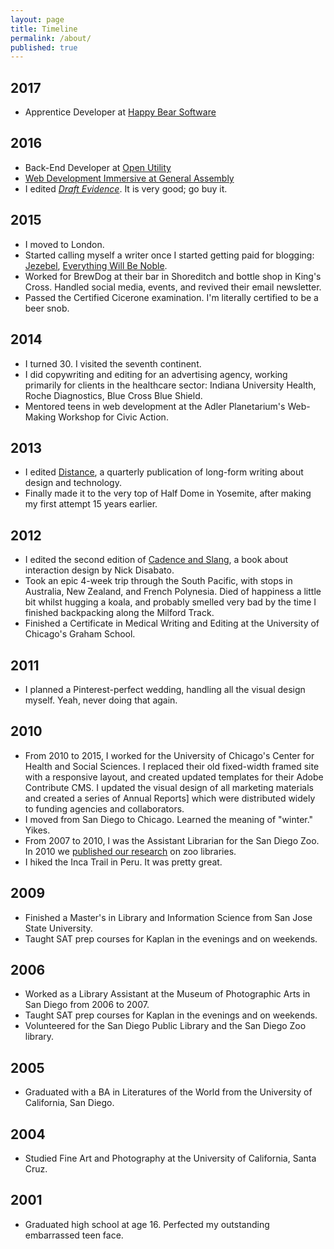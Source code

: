 ```yaml
---
layout: page
title: Timeline
permalink: /about/
published: true
---
```


## 2017

* Apprentice Developer at [Happy Bear Software](https://www.happybearsoftware.com)

## 2016

* Back-End Developer at [Open Utility](http://openutility.com)
* [Web Development Immersive at General Assembly](https://generalassemb.ly/education/web-development-immersive)
* I edited [_Draft Evidence_](https://www.kickstarter.com/projects/nickd/draft-evidence-essays-about-design-and-independent). It is very good; go buy it.


## 2015

  * I moved to London.
  * Started calling myself a writer once I started getting paid for blogging: [Jezebel](http://jezebel.com/one-weird-trick-female-animals-use-to-control-who-gets-1686766202), [Everything Will Be Noble](http://www.everythingwillbenoble.com/blog/trekking-in-tierra-del-fuego).
  * Worked for BrewDog at their bar in Shoreditch and bottle shop in King's Cross. Handled social media, events, and revived their email newsletter.
  * Passed the Certified Cicerone examination. I'm literally certified to be a beer snob.


## 2014

  * I turned 30. I visited the seventh continent.
  * I did copywriting and editing for an advertising agency, working primarily for clients in the healthcare sector: Indiana University Health, Roche Diagnostics, Blue Cross Blue Shield.
  * Mentored teens in web development at the Adler Planetarium's Web-Making Workshop for Civic Action.


## 2013

  * I edited [Distance](http://distance.cc), a quarterly publication of long-form writing about design and technology.
  * Finally made it to the very top of Half Dome in Yosemite, after making my first attempt 15 years earlier.


## 2012

  * I edited the second edition of [Cadence and Slang](https://cadence.cc), a book about interaction design by Nick Disabato.
  * Took an epic 4-week trip through the South Pacific, with stops in Australia, New Zealand, and French Polynesia. Died of happiness a little bit whilst hugging a koala, and probably smelled very bad by the time I finished backpacking along the Milford Track.
  * Finished a Certificate in Medical Writing and Editing at the University of Chicago's Graham School.


## 2011

  * I planned a Pinterest-perfect wedding, handling all the visual design myself. Yeah, never doing that again.


## 2010

  * From 2010 to 2015, I worked for the University of Chicago's Center for Health and Social Sciences. I replaced their old fixed-width framed site with a responsive layout, and created updated templates for their Adobe Contribute CMS. I updated the visual design of all marketing materials and created a series of Annual Reports] which were distributed widely to funding agencies and collaborators.
  * I moved from San Diego to Chicago. Learned the meaning of "winter." Yikes.
  * From 2007 to 2010, I was the Assistant Librarian for the San Diego Zoo. In 2010 we [published our research](http://www.istl.org/10-summer/article2.html) on zoo libraries.
  * I hiked the Inca Trail in Peru. It was pretty great.


## 2009

  * Finished a Master's in Library and Information Science from San Jose State University.
  * Taught SAT prep courses for Kaplan in the evenings and on weekends.


## 2006

  * Worked as a Library Assistant at the Museum of Photographic Arts in San Diego from 2006 to 2007.
  * Taught SAT prep courses for Kaplan in the evenings and on weekends.
  * Volunteered for the San Diego Public Library and the San Diego Zoo library.


## 2005

  * Graduated with a BA in Literatures of the World from the University of California, San Diego.


## 2004

  * Studied Fine Art and Photography at the University of California, Santa Cruz.


## 2001

  * Graduated high school at age 16. Perfected my outstanding embarrassed teen face.
